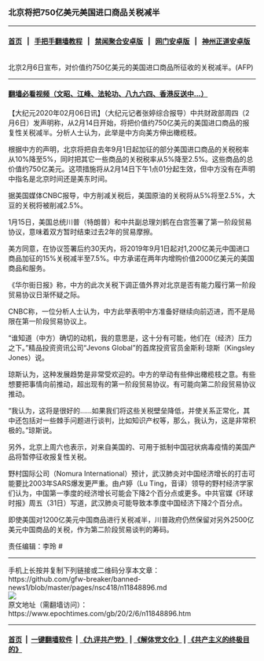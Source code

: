 ### 北京将把750亿美元美国进口商品关税减半
------------------------

#### [首页](https://github.com/gfw-breaker/banned-news1/blob/master/README.md) &nbsp;&nbsp;|&nbsp;&nbsp; [手把手翻墙教程](https://github.com/gfw-breaker/guides/wiki) &nbsp;&nbsp;|&nbsp;&nbsp; [禁闻聚合安卓版](https://github.com/gfw-breaker/bn-android) &nbsp;&nbsp;|&nbsp;&nbsp; [网门安卓版](https://github.com/oGate2/oGate) &nbsp;&nbsp;|&nbsp;&nbsp; [神州正道安卓版](https://github.com/SzzdOgate/update) 



<div><img alt="" class="aligncenter wp-post-image" src="https://i.epochtimes.com/assets/uploads/2018/07/398de4b7ebeb738bb2d52cd29278bfdd-600x400.jpg"/>
<div class="red16 caption">
 <p>
  北京2月6日宣布，对价值约750亿美元的美国进口商品所征收的关税减半。(AFP)
 </p>
</div>
</div><hr/>

#### [翻墙必看视频（文昭、江峰、法轮功、八九六四、香港反送中...）](https://github.com/gfw-breaker/banned-news1/blob/master/pages/link3.md)

<div><p>
 【大纪元2020年02月06日讯】（大纪元记者张婷综合报导）中共财政部周四（2月6日）发声明称，从2月14日开始，将把价值约750亿美元的美国进口商品的报复性关税减半。分析人士认为，此举是中方向美方伸出橄榄枝。
</p>
<p>
 根据中方的声明，北京将把自去年9月1日起加征的部分美国进口商品的关税税率从10%降至5%，同时把其它一些商品的关税税率从5%降至2.5%。这些商品的总价值约750亿美元。这项措施将从2月14日下午1点01分起生效，但中方没有在声明中指名是北京时间还是美东时间。
</p>
<p>
 据美国媒体CNBC报导，中方削减关税后，美国原油的关税将从5%将至2.5%，大豆的关税将被削减2.5%。
</p>
<p>
 1月15日，美国总统川普（特朗普）和中共副总理刘鹤在白宫签署了第一阶段贸易协议，意味着双方暂时结束过去2年的贸易摩擦。
</p>
<p>
 美方同意，在协议签署后约30天内，将2019年9月1日起对1,200亿美元中国进口商品加征的15%关税减半至7.5%。中方承诺在两年内增购价值2000亿美元的美国商品和服务。
</p>
<p>
 《华尔街日报》称，中方的此次关税下调正值外界对北京是否有能力履行第一阶段贸易协议日渐怀疑之际。
</p>
<p>
 CNBC称，一位分析人士认为，中方此举表明中方准备好继续向前迈进，而不是局限在第一阶段贸易协议上。
</p>
<p>
 “谁知道（中方）确切的动机，我的意思是，这十分有可能，他们在（经济）压力之下。”精品投资资讯公司“Jevons Global”的首席投资官员金斯利·琼斯（Kingsley Jones）说。
</p>
<p>
 琼斯认为，这种发展趋势是非常受欢迎的。中方的举动有些伸出橄榄枝之意。有些想要把事情向前推动，超出现有的第一阶段贸易协议。有可能向第二阶段贸易协议推动。
</p>
<p>
 “我认为，这将是很好的……如果我们将这些关税壁垒降低，并使关系正常化，其中还包括对一些棘手问题进行谈判，比如知识产权等，那么，我认为，这是非常积极的。”琼斯说。
</p>
<p>
 另外，北京上周六也表示，对来自美国的、可用于抵制中国冠状病毒疫情的美国产品将暂停征收报复性关税。
</p>
<p>
 野村国际公司（Nomura International）预计，武汉肺炎对中国经济增长的打击可能要比2003年SARS爆发更严重。由卢婷（Lu Ting，音译）领导的野村经济学家们认为，中国第一季度的经济增长可能会下降2个百分点或更多。中共官媒《环球时报》周五（31日）写道，武汉肺炎可能导致本季度中国经济下降2个百分点。
</p>
<p>
 即使美国对1200亿美元中国商品进行关税减半，川普政府仍然保留对另外2500亿美元中国商品的关税，作为第二阶段贸易谈判的筹码。
</p>
<p>
 责任编辑：李玲 #
</p>
</div>
<hr/>
手机上长按并复制下列链接或二维码分享本文章：<br/>
https://github.com/gfw-breaker/banned-news1/blob/master/pages/nsc418/n11848896.md <br/>
<a href='https://github.com/gfw-breaker/banned-news1/blob/master/pages/nsc418/n11848896.md'><img src='https://github.com/gfw-breaker/banned-news1/blob/master/pages/nsc418/n11848896.md.png'/></a> <br/>
原文地址（需翻墙访问）：https://www.epochtimes.com/gb/20/2/6/n11848896.htm


------------------------
#### [首页](https://github.com/gfw-breaker/banned-news1/blob/master/README.md) &nbsp;|&nbsp; [一键翻墙软件](https://github.com/gfw-breaker/nogfw/blob/master/README.md) &nbsp;| [《九评共产党》](https://github.com/gfw-breaker/9ping.md/blob/master/README.md#九评之一评共产党是什么) | [《解体党文化》](https://github.com/gfw-breaker/jtdwh.md/blob/master/README.md) | [《共产主义的终极目的》](https://github.com/gfw-breaker/gczydzjmd.md/blob/master/README.md)


<img src='http://gfw-breaker.win/banned-news/pages/nsc418/n11848896.md' width='0px' height='0px'/>